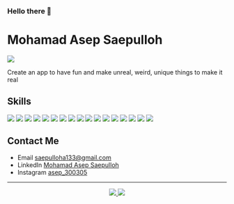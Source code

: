 ### Hello there 👋

<!--
**asep3003/asep3003** is a ✨ _special_ ✨ repository because its `README.md` (this file) appears on your GitHub profile.

Here are some ideas to get you started:

- 🔭 I’m currently working on ...
- 🌱 I’m currently learning ...
- 👯 I’m looking to collaborate on ...
- 🤔 I’m looking for help with ...
- 💬 Ask me about ...
- 📫 How to reach me: ...
- 😄 Pronouns: ...
- ⚡ Fun fact: ...
-->

<h1>Mohamad Asep Saepulloh</h1>

![](https://komarev.com/ghpvc/?username=asep3003&color=grey&style=for-the-badge)

<p>Create an app to have fun and make unreal, weird, unique things to make it real</p>

<h2>Skills</h2>
<div>
  <img src="https://img.shields.io/badge/HTML5-E34F26?style=for-the-badge&logo=html5&logoColor=white"> 
  <img src="https://img.shields.io/badge/CSS3-1572B6?style=for-the-badge&logo=css3&logoColor=white"> 
  <img src="https://img.shields.io/badge/JavaScript-323330?style=for-the-badge&logo=javascript&logoColor=F7DF1E"> 
  <img src="https://img.shields.io/badge/PHP-777BB4?style=for-the-badge&logo=php&logoColor=white"> 
  <img src="https://img.shields.io/badge/node.js-6DA55F?style=for-the-badge&logo=node.js&logoColor=white"> 
  <img src="https://img.shields.io/badge/MySQL-005C84?style=for-the-badge&logo=mysql&logoColor=white"> 
  <img src="https://img.shields.io/badge/postgres-%23316192.svg?style=for-the-badge&logo=postgresql&logoColor=white"> 
  <img src="https://img.shields.io/badge/Bootstrap-563D7C?style=for-the-badge&logo=bootstrap&logoColor=white"> 
  <img src="https://img.shields.io/badge/Tailwind_CSS-38B2AC?style=for-the-badge&logo=tailwind-css&logoColor=white"> 
  <img src="https://img.shields.io/badge/Laravel-FF2D20?style=for-the-badge&logo=laravel&logoColor=white"> 
  <img src="https://img.shields.io/badge/react-%2320232a.svg?style=for-the-badge&logo=react&logoColor=%2361DAFB"> 
  <img src="https://img.shields.io/badge/Composer-885630?style=for-the-badge&logo=Composer&logoColor=white"> 
  <img src="https://img.shields.io/badge/npm-CB3837?style=for-the-badge&logo=npm&logoColor=white"> 
  <img src="https://img.shields.io/badge/GIT-E44C30?style=for-the-badge&logo=git&logoColor=white"> 
  <img src="https://img.shields.io/badge/GitHub-100000?style=for-the-badge&logo=github&logoColor=white"> 
  <img src="https://img.shields.io/badge/Visual_Studio_Code-0078D4?style=for-the-badge&logo=visual%20studio%20code&logoColor=white"> 
  <img src="https://img.shields.io/badge/Postman-FF6C37?style=for-the-badge&logo=Postman&logoColor=white">
</div>

<h2>Contact Me</h2>
<ul>
  <li>Email <a href="mailto:saepulloha133@gmail.com">saepulloha133@gmail.com</a></li>
  <li>LinkedIn <a href="https://www.linkedin.com/in/mohamadasepsaepulloh" target="_blank">Mohamad Asep Saepulloh</a></li>
  <li>Instagram <a href="https://www.instagram.com/asep_300305/" target="_blank">asep_300305</a></li>
</ul>

<hr>

<p align="center">
  <a href="https://github.com/asep3003">
    <img src="https://github-readme-stats.vercel.app/api/top-langs/?username=asep3003&layout=compact&theme=dark" />
  </a>
  
  <a href="https://github.com/asep3003">
    <img src="https://github-readme-stats.vercel.app/api?username=asep3003&show_icons=true&theme=dark" />
  </a>
</p>

